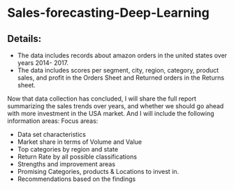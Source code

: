 # Sales-forecasting-Deep-Learning

## Details:

- The data includes records about amazon orders in the united states over years 2014- 2017.
- The data includes scores per segment, city, region, category, product sales, and profit in the Orders Sheet and Returned orders in the Returns sheet.

Now that data collection has concluded, I will share the full report summarizing the sales trends over years, and whether we should go ahead with more investment in the USA market. And I will include the following information areas:
Focus areas:
- Data set characteristics 
- Market share in terms of Volume and Value
- Top categories by region and state
- Return Rate by all possible classifications
- Strengths and improvement areas 
- Promising Categories, products & Locations to invest in.
- Recommendations based on the findings
